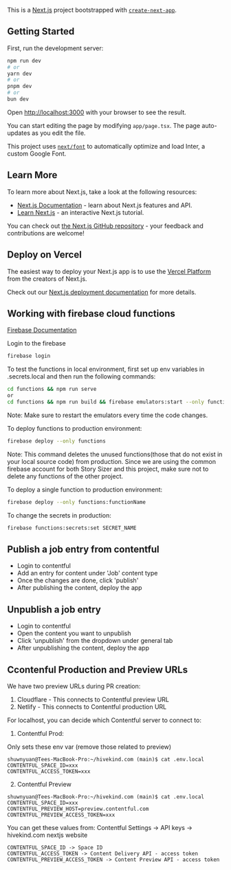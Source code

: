 This is a [Next.js](https://nextjs.org/) project bootstrapped with [`create-next-app`](https://github.com/vercel/next.js/tree/canary/packages/create-next-app).

## Getting Started

First, run the development server:

```bash
npm run dev
# or
yarn dev
# or
pnpm dev
# or
bun dev
```

Open [http://localhost:3000](http://localhost:3000) with your browser to see the result.

You can start editing the page by modifying `app/page.tsx`. The page auto-updates as you edit the file.

This project uses [`next/font`](https://nextjs.org/docs/basic-features/font-optimization) to automatically optimize and load Inter, a custom Google Font.

## Learn More

To learn more about Next.js, take a look at the following resources:

- [Next.js Documentation](https://nextjs.org/docs) - learn about Next.js features and API.
- [Learn Next.js](https://nextjs.org/learn) - an interactive Next.js tutorial.

You can check out [the Next.js GitHub repository](https://github.com/vercel/next.js/) - your feedback and contributions are welcome!

## Deploy on Vercel

The easiest way to deploy your Next.js app is to use the [Vercel Platform](https://vercel.com/new?utm_medium=default-template&filter=next.js&utm_source=create-next-app&utm_campaign=create-next-app-readme) from the creators of Next.js.

Check out our [Next.js deployment documentation](https://nextjs.org/docs/deployment) for more details.

## Working with firebase cloud functions

[Firebase Documentation](https://firebase.google.com/docs/functions/get-started?gen=1st)

Login to the firebase

```bash
firebase login
```

To test the functions in local environment, first set up env variables in .secrets.local and then run the following commands:

```bash
cd functions && npm run serve
or
cd functions && npm run build && firebase emulators:start --only functions
```

Note: Make sure to restart the emulators every time the code changes.

To deploy functions to production environment:

```bash
firebase deploy --only functions
```

Note: This command deletes the unused functions(those that do not exist in your local source code) from production. Since we are using the common firebase account for both Story Sizer and this project, make sure not to delete any functions of the other project.

To deploy a single function to production environment:

```bash
firebase deploy --only functions:functionName
```

To change the secrets in production:

```bash
firebase functions:secrets:set SECRET_NAME
```

## Publish a job entry from contentful

- Login to contentful
- Add an entry for content under 'Job' content type
- Once the changes are done, click 'publish'
- After publishing the content, deploy the app

## Unpublish a job entry

- Login to contentful
- Open the content you want to unpublish
- Click 'unpublish' from the dropdown under general tab
- After unpublishing the content, deploy the app

## Ccontenful Production and Preview URLs
We have two preview URLs during PR creation:

1. Cloudflare - This connects to Contentful preview URL
2. Netlify - This connects to Contentful production URL

For localhost, you can decide which Contentful server to connect to:

1. Contentful Prod:

Only sets these env var (remove those related to preview)

```
shuwnyuan@Tees-MacBook-Pro:~/hivekind.com (main)$ cat .env.local
CONTENTFUL_SPACE_ID=xxx
CONTENTFUL_ACCESS_TOKEN=xxx
```

2. Contentful Preview

```
shuwnyuan@Tees-MacBook-Pro:~/hivekind.com (main)$ cat .env.local
CONTENTFUL_SPACE_ID=xxx
CONTENTFUL_PREVIEW_HOST=preview.contentful.com
CONTENTFUL_PREVIEW_ACCESS_TOKEN=xxx
```

You can get these values from: Contentful Settings -> API keys -> hivekind.com nextjs website

```
CONTENTFUL_SPACE_ID -> Space ID
CONTENTFUL_ACCESS_TOKEN -> Content Delivery API - access token
CONTENTFUL_PREVIEW_ACCESS_TOKEN -> Content Preview API - access token
```
